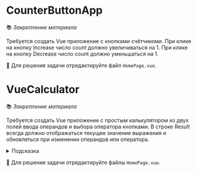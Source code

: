 # CounterButtonApp 

📚 _Закрепление материала_

Требуется создать Vue приложение с кнопками счётчикоми. При клике на кнопку Increase число count должно увеличиваться на 1. При клике на кнопку Decrease число count должно уменьшаться на 1.

📝 Для решения задачи отредактируйте файл `HomePage.vue`.


# VueCalculator 

📚 _Закрепление материала_

Требуется создать Vue приложение с простым калькулятором из двух полей ввода операндов и выбора оператора
кнопками. В строке Result всегда должно отображаться текущее значение выражения и обновляться при изменении
операндов или оператора. 

<details>
<summary>Подсказка</summary>

Для вычисления значения выражения лучше всего подойдёт вычисляемое свойство `computed`.
</details>

📝 Для решения задачи отредактируйте файлы `HomePage.vue`.

